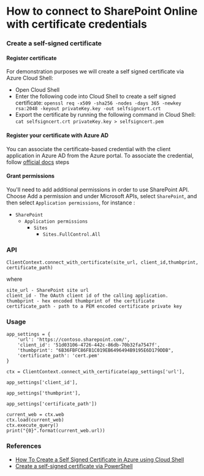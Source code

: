 # How to connect to SharePoint Online with certificate credentials  

### Create a self-signed certificate

####  Register certificate

For demonstration purposes we will create a self signed certificate via Azure Cloud Shell:
- Open Cloud Shell
- Enter the following code into Cloud Shell to create a self signed certificate:
  `openssl req -x509 -sha256 -nodes -days 365 -newkey rsa:2048 -keyout privateKey.key -out selfsigncert.crt`
- Export the certificate by running the following command in Cloud Shell:
  `cat selfsigncert.crt privateKey.key > selfsigncert.pem`
  
  
#### Register your certificate with Azure AD

You can associate the certificate-based credential with the client application in Azure AD from the Azure portal. To associate the credential, follow [official docs](https://docs.microsoft.com/en-us/azure/cosmos-db/certificate-based-authentication#register-your-certificate-with-azure-ad) steps


#### Grant permissions

You'll need to add additional permissions in order to use SharePoint API. 
Choose Add a permission and under Microsoft APIs, select `SharePoint`, and then select `Application permissions`, for instance :


- `SharePoint`
  - `Application permissions`
    - `Sites`
      - `Sites.FullControl.All`





### API 

`ClientContext.connect_with_certificate(site_url, client_id,thumbprint, certificate_path)`

where 

```
site_url - SharePoint site url
client_id - The OAuth client id of the calling application. 
thumbprint - hex encoded thumbprint of the certificate
certificate_path - path to a PEM encoded certificate private key
```

### Usage


```
app_settings = {
    'url': 'https://contoso.sharepoint.com/',  
    'client_id': '51d03106-4726-442c-86db-70b32fa7547f', 
    'thumbprint': "6B36FBFC86FB1C019EB6496494B9195E6D179DDB",
    'certificate_path': 'cert.pem'
}

ctx = ClientContext.connect_with_certificate(app_settings['url'],
                                             app_settings['client_id'],
                                             app_settings['thumbprint'],
                                             app_settings['certificate_path'])

current_web = ctx.web
ctx.load(current_web)
ctx.execute_query()
print("{0}".format(current_web.url))
```




### References

 - [How To Create a Self Signed Certificate in Azure using Cloud Shell](https://techcommunity.microsoft.com/t5/itops-talk-blog/how-to-create-a-self-signed-certificate-in-azure-using-cloud/ba-p/401403)
 - [Create a self-signed certificate via PowerShell](https://docs.microsoft.com/en-us/powershell/module/pkiclient/new-selfsignedcertificate?view=win10-ps)   
